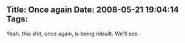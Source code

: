 Title: Once again
Date: 2008-05-21 19:04:14
Tags: 
---
Yeah, this shit, once again, is being rebuilt. We'll see.
